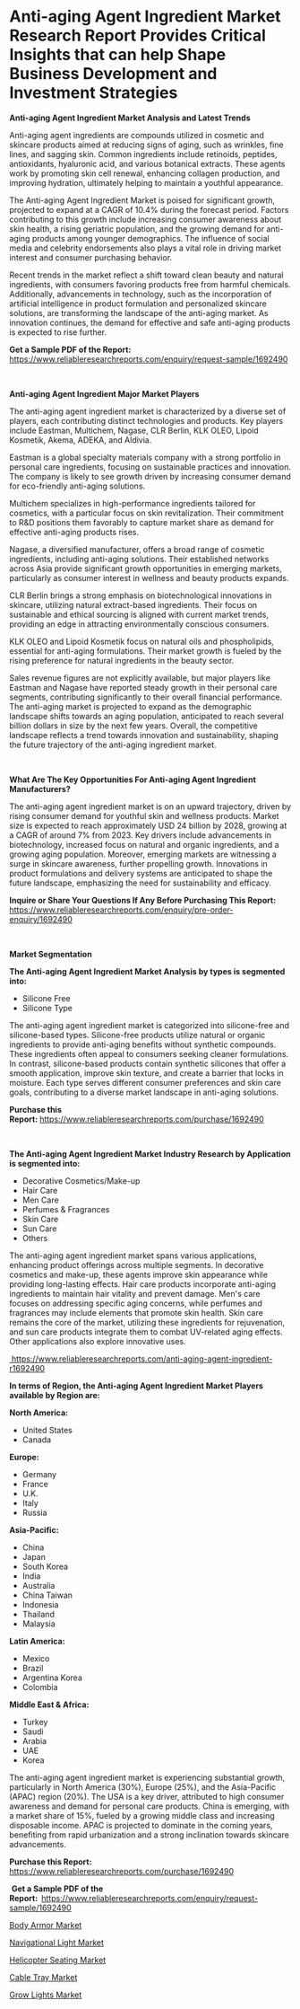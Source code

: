 <p><h1>Anti-aging Agent Ingredient Market Research Report Provides Critical Insights that can help Shape Business Development and Investment Strategies</h1></p><p><strong>Anti-aging Agent Ingredient Market Analysis and Latest Trends</strong></p>
<p><p>Anti-aging agent ingredients are compounds utilized in cosmetic and skincare products aimed at reducing signs of aging, such as wrinkles, fine lines, and sagging skin. Common ingredients include retinoids, peptides, antioxidants, hyaluronic acid, and various botanical extracts. These agents work by promoting skin cell renewal, enhancing collagen production, and improving hydration, ultimately helping to maintain a youthful appearance.</p><p>The Anti-aging Agent Ingredient Market is poised for significant growth, projected to expand at a CAGR of 10.4% during the forecast period. Factors contributing to this growth include increasing consumer awareness about skin health, a rising geriatric population, and the growing demand for anti-aging products among younger demographics. The influence of social media and celebrity endorsements also plays a vital role in driving market interest and consumer purchasing behavior.</p><p>Recent trends in the market reflect a shift toward clean beauty and natural ingredients, with consumers favoring products free from harmful chemicals. Additionally, advancements in technology, such as the incorporation of artificial intelligence in product formulation and personalized skincare solutions, are transforming the landscape of the anti-aging market. As innovation continues, the demand for effective and safe anti-aging products is expected to rise further.</p></p>
<p><strong>Get a Sample PDF of the Report:&nbsp;</strong> <a href="https://www.reliableresearchreports.com/enquiry/request-sample/1692490?utm_campaign=1471&utm_medium=2&utm_source=Github&utm_content=ia&utm_term=20102024&utm_id=anti-aging-agent-ingredient">https://www.reliableresearchreports.com/enquiry/request-sample/1692490</a></p>
<p>&nbsp;</p>
<p><strong>Anti-aging Agent Ingredient Major Market Players</strong></p>
<p><p>The anti-aging agent ingredient market is characterized by a diverse set of players, each contributing distinct technologies and products. Key players include Eastman, Multichem, Nagase, CLR Berlin, KLK OLEO, Lipoid Kosmetik, Akema, ADEKA, and Aldivia.</p><p>Eastman is a global specialty materials company with a strong portfolio in personal care ingredients, focusing on sustainable practices and innovation. The company is likely to see growth driven by increasing consumer demand for eco-friendly anti-aging solutions. </p><p>Multichem specializes in high-performance ingredients tailored for cosmetics, with a particular focus on skin revitalization. Their commitment to R&D positions them favorably to capture market share as demand for effective anti-aging products rises.</p><p>Nagase, a diversified manufacturer, offers a broad range of cosmetic ingredients, including anti-aging solutions. Their established networks across Asia provide significant growth opportunities in emerging markets, particularly as consumer interest in wellness and beauty products expands.</p><p>CLR Berlin brings a strong emphasis on biotechnological innovations in skincare, utilizing natural extract-based ingredients. Their focus on sustainable and ethical sourcing is aligned with current market trends, providing an edge in attracting environmentally conscious consumers.</p><p>KLK OLEO and Lipoid Kosmetik focus on natural oils and phospholipids, essential for anti-aging formulations. Their market growth is fueled by the rising preference for natural ingredients in the beauty sector.</p><p>Sales revenue figures are not explicitly available, but major players like Eastman and Nagase have reported steady growth in their personal care segments, contributing significantly to their overall financial performance. The anti-aging market is projected to expand as the demographic landscape shifts towards an aging population, anticipated to reach several billion dollars in size by the next few years. Overall, the competitive landscape reflects a trend towards innovation and sustainability, shaping the future trajectory of the anti-aging ingredient market.</p></p>
<p>&nbsp;</p>
<p><strong>What Are The Key Opportunities For Anti-aging Agent Ingredient Manufacturers?</strong></p>
<p><p>The anti-aging agent ingredient market is on an upward trajectory, driven by rising consumer demand for youthful skin and wellness products. Market size is expected to reach approximately USD 24 billion by 2028, growing at a CAGR of around 7% from 2023. Key drivers include advancements in biotechnology, increased focus on natural and organic ingredients, and a growing aging population. Moreover, emerging markets are witnessing a surge in skincare awareness, further propelling growth. Innovations in product formulations and delivery systems are anticipated to shape the future landscape, emphasizing the need for sustainability and efficacy.</p></p>
<p><strong>Inquire or Share Your Questions If Any Before Purchasing This Report:</strong> <a href="https://www.reliableresearchreports.com/enquiry/pre-order-enquiry/1692490?utm_campaign=1471&utm_medium=2&utm_source=Github&utm_content=ia&utm_term=20102024&utm_id=anti-aging-agent-ingredient">https://www.reliableresearchreports.com/enquiry/pre-order-enquiry/1692490</a></p>
<p>&nbsp;</p>
<p><strong>Market Segmentation</strong></p>
<p><strong>The Anti-aging Agent Ingredient Market Analysis by types is segmented into:</strong></p>
<p><ul><li>Silicone Free</li><li>Silicone Type</li></ul></p>
<p><p>The anti-aging agent ingredient market is categorized into silicone-free and silicone-based types. Silicone-free products utilize natural or organic ingredients to provide anti-aging benefits without synthetic compounds. These ingredients often appeal to consumers seeking cleaner formulations. In contrast, silicone-based products contain synthetic silicones that offer a smooth application, improve skin texture, and create a barrier that locks in moisture. Each type serves different consumer preferences and skin care goals, contributing to a diverse market landscape in anti-aging solutions.</p></p>
<p><strong>Purchase this Report:&nbsp;</strong><a href="https://www.reliableresearchreports.com/purchase/1692490?utm_campaign=1471&utm_medium=2&utm_source=Github&utm_content=ia&utm_term=20102024&utm_id=anti-aging-agent-ingredient">https://www.reliableresearchreports.com/purchase/1692490</a></p>
<p>&nbsp;</p>
<p><strong>The Anti-aging Agent Ingredient Market Industry Research by Application is segmented into:</strong></p>
<p><ul><li>Decorative Cosmetics/Make-up</li><li>Hair Care</li><li>Men Care</li><li>Perfumes & Fragrances</li><li>Skin Care</li><li>Sun Care</li><li>Others</li></ul></p>
<p><p>The anti-aging agent ingredient market spans various applications, enhancing product offerings across multiple segments. In decorative cosmetics and make-up, these agents improve skin appearance while providing long-lasting effects. Hair care products incorporate anti-aging ingredients to maintain hair vitality and prevent damage. Men's care focuses on addressing specific aging concerns, while perfumes and fragrances may include elements that promote skin health. Skin care remains the core of the market, utilizing these ingredients for rejuvenation, and sun care products integrate them to combat UV-related aging effects. Other applications also explore innovative uses.</p></p>
<p><a href="https://www.reliableresearchreports.com/anti-aging-agent-ingredient-r1692490?utm_campaign=1471&utm_medium=2&utm_source=Github&utm_content=ia&utm_term=20102024&utm_id=anti-aging-agent-ingredient">&nbsp;https://www.reliableresearchreports.com/anti-aging-agent-ingredient-r1692490</a></p>
<p><strong>In terms of Region, the Anti-aging Agent Ingredient Market Players available by Region are:</strong></p>
<p>
    <p> <strong> North America: </strong>
        <ul>
            <li>United States</li>
            <li>Canada</li>
        </ul>
        </p> 
    <p> <strong> Europe: </strong>
        <ul>
            <li>Germany</li>
            <li>France</li>
            <li>U.K.</li>
            <li>Italy</li>
            <li>Russia</li>
        </ul>
        </p> 
    <p> <strong> Asia-Pacific: </strong>
        <ul>
            <li>China</li>
            <li>Japan</li>
            <li>South Korea</li>
            <li>India</li>
            <li>Australia</li>
            <li>China Taiwan</li>
            <li>Indonesia</li>
            <li>Thailand</li>
            <li>Malaysia</li>
        </ul>
        </p> 
    <p> <strong> Latin America: </strong>
        <ul>
            <li>Mexico</li>
            <li>Brazil</li>
            <li>Argentina Korea</li>
            <li>Colombia</li>
        </ul>
        </p> 
    <p> <strong> Middle East & Africa: </strong>
        <ul>
            <li>Turkey</li>
            <li>Saudi</li>
            <li>Arabia</li>
            <li>UAE</li>
            <li>Korea</li>
        </ul>
    </p>
    </p>
<p><p>The anti-aging agent ingredient market is experiencing substantial growth, particularly in North America (30%), Europe (25%), and the Asia-Pacific (APAC) region (20%). The USA is a key driver, attributed to high consumer awareness and demand for personal care products. China is emerging, with a market share of 15%, fueled by a growing middle class and increasing disposable income. APAC is projected to dominate in the coming years, benefiting from rapid urbanization and a strong inclination towards skincare advancements.</p></p>
<p><strong>Purchase this Report: </strong><a href="https://www.reliableresearchreports.com/purchase/1692490?utm_campaign=1471&utm_medium=2&utm_source=Github&utm_content=ia&utm_term=20102024&utm_id=anti-aging-agent-ingredient">https://www.reliableresearchreports.com/purchase/1692490</a></p>
<p>&nbsp;<strong>Get a Sample PDF of the Report:&nbsp;&nbsp;</strong><a href="https://www.reliableresearchreports.com/enquiry/request-sample/1692490?utm_campaign=1471&utm_medium=2&utm_source=Github&utm_content=ia&utm_term=20102024&utm_id=anti-aging-agent-ingredient">https://www.reliableresearchreports.com/enquiry/request-sample/1692490</a></p>
<p><strong></strong></p>
<p><p><a href="https://www.linkedin.com/pulse/body-armor-market-segmentation-geographical-regions-forcast-cra4c?utm_campaign=1471&utm_medium=2&utm_source=Github&utm_content=ia&utm_term=20102024&utm_id=anti-aging-agent-ingredient">Body Armor Market</a></p><p><a href="https://www.linkedin.com/pulse/navigational-light-industry-analysis-report-market-size-share-competitive-0ngec?utm_campaign=1471&utm_medium=2&utm_source=Github&utm_content=ia&utm_term=20102024&utm_id=anti-aging-agent-ingredient">Navigational Light Market</a></p><p><a href="https://www.linkedin.com/pulse/helicopter-seating-market-evolution-future-outlook-forecasting-uub5c?utm_campaign=1471&utm_medium=2&utm_source=Github&utm_content=ia&utm_term=20102024&utm_id=anti-aging-agent-ingredient">Helicopter Seating Market</a></p><p><a href="https://www.linkedin.com/pulse/cable-tray-market-segmentation-geographical-regions-g0bjc?utm_campaign=1471&utm_medium=2&utm_source=Github&utm_content=ia&utm_term=20102024&utm_id=anti-aging-agent-ingredient">Cable Tray Market</a></p><p><a href="https://www.linkedin.com/pulse/future-innovation-global-grow-lights-market-growth-opportunities-eznyc?utm_campaign=1471&utm_medium=2&utm_source=Github&utm_content=ia&utm_term=20102024&utm_id=anti-aging-agent-ingredient">Grow Lights Market</a></p></p>